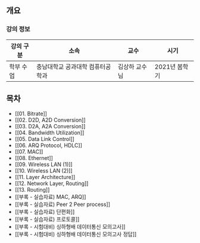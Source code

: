 ## 개요

### 강의 정보

| 강의 구분 | 소속 | 교수 | 시기 |
| --- | --- | --- | --- |
| 학부 수업 | 충남대학교 공과대학 컴퓨터공학과 | 김상하 교수님 | 2021년 봄학기 |

## 목차

- [[01. Bitrate]]
- [[02. D2D, A2D Conversion]]
- [[03. D2A, A2A Conversion]]
- [[04. Bandwidth Utilization]]
- [[05. Data Link Control]]
- [[06. ARQ Protocol, HDLC]]
- [[07. MAC]]
- [[08. Ethernet]]
- [[09. Wireless LAN (1)]]
- [[10. Wireless LAN (2)]]
- [[11. Layer Architecture]]
- [[12. Network Layer, Routing]]
- [[13. Routing]]
- [[부록 - 실습자료) MAC, ARQ]]
- [[부록 - 실습자료) Peer 2 Peer process]]
- [[부록 - 실습자료) 단편화]]
- [[부록 - 실습자료) 프로토콜]]
- [[부록 - 시험대비) 싱하형배 데이터통신 모의고사]]
- [[부록 - 시험대비) 싱하형배 데이터통신 모의고사 정답]]